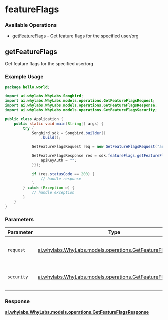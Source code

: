 # featureFlags

### Available Operations

* [getFeatureFlags](#getfeatureflags) - Get feature flags for the specified user/org

## getFeatureFlags

Get feature flags for the specified user/org

### Example Usage

```java
package hello.world;

import ai.whylabs.WhyLabs.Songbird;
import ai.whylabs.WhyLabs.models.operations.GetFeatureFlagsRequest;
import ai.whylabs.WhyLabs.models.operations.GetFeatureFlagsResponse;
import ai.whylabs.WhyLabs.models.operations.GetFeatureFlagsSecurity;

public class Application {
    public static void main(String[] args) {
        try {
            Songbird sdk = Songbird.builder()
                .build();

            GetFeatureFlagsRequest req = new GetFeatureFlagsRequest("architecto", "mollitia");            

            GetFeatureFlagsResponse res = sdk.featureFlags.getFeatureFlags(req, new GetFeatureFlagsSecurity("dolorem") {{
                apiKeyAuth = "";
            }});

            if (res.statusCode == 200) {
                // handle response
            }
        } catch (Exception e) {
            // handle exception
        }
    }
}
```

### Parameters

| Parameter                                                                                                          | Type                                                                                                               | Required                                                                                                           | Description                                                                                                        |
| ------------------------------------------------------------------------------------------------------------------ | ------------------------------------------------------------------------------------------------------------------ | ------------------------------------------------------------------------------------------------------------------ | ------------------------------------------------------------------------------------------------------------------ |
| `request`                                                                                                          | [ai.whylabs.WhyLabs.models.operations.GetFeatureFlagsRequest](../../models/operations/GetFeatureFlagsRequest.md)   | :heavy_check_mark:                                                                                                 | The request object to use for the request.                                                                         |
| `security`                                                                                                         | [ai.whylabs.WhyLabs.models.operations.GetFeatureFlagsSecurity](../../models/operations/GetFeatureFlagsSecurity.md) | :heavy_check_mark:                                                                                                 | The security requirements to use for the request.                                                                  |


### Response

**[ai.whylabs.WhyLabs.models.operations.GetFeatureFlagsResponse](../../models/operations/GetFeatureFlagsResponse.md)**

